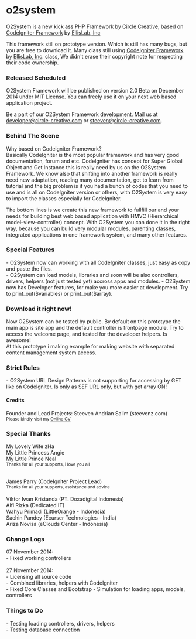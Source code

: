 o2system
========

O2System is a new kick ass PHP Framework by <a href="www.circle-creative.com">Circle Creative</a>, based on <a href="www.codeigniter.com">CodeIgniter Framework</a> by <a href="www.ellislab.com">EllisLab, Inc</a>

This framework still on prototype version. Which is still has many bugs, but you are free to download it. Many class still using <a href="www.codeigniter.com">CodeIgniter Framework</a> by <a href="www.ellislab.com">EllisLab, Inc</a>. class, We didn't erase their copyright note for respecting their code ownership.

<h3>Released Scheduled</h3>
O2System Framework will be published on version 2.0 Beta on December 2014 under MIT License. You can freely use it on your next web based application project.

Be a part of our O2System Framework development. Mail us at <a href="mailto:developer@circle-creative.com">developer@circle-creative.com</a> or <a href="mailto:steeven@circle-creative.com"> steeven@circle-creative.com</a>.

<h3>Behind The Scene</h3>
Why based on Codeigniter Framework?<br>
Basically CodeIgniter is the most popular framework and has very good documentation, forum and etc. CodeIgniter has concept for Super Global Object and Get Instance this is really need by us on the O2System Framework. We know also that shifting into another framework is really need new adaptation, reading many documentation, get to learn from tutorial and the big problem is if you had a bunch of codes that you need to use and is all on CodeIgniter version or others, with O2System is very easy to import the classes especially for CodeIgniter.

The bottom lines is we create this new framework to fullfill our and your needs for building best web based application with HMVC (Hierarchical model–view–controller) concept. With O2System you can done it in the right way, because you can build very modular modules, parenting classes, integrated applications in one framework system, and many other features.

<h3>Special Features</h3>
- O2System now can working with all CodeIgniter classes, just easy as copy and paste the files.<br>
- O2System can load models, libraries and soon will be also controllers, drivers, helpers (not just tested yet) accross apps and modules.
- O2System now has Developer features, for make you more easier at development. Try to print_out($variables) or print_out($array).

<h3>Download it right now!</h3>
Now O2System can be tested by public. By default on this prototype the main app is site app and the default controller is frontpage module. Try to access the welcome page, and tested for the developer helpers. Is awesome!<br>
At this prototype i making example for making website with separated content management system access.

<h3>Strict Rules</h3>
- O2System URL Design Patterns is not supporting for accessing by GET like on CodeIgniter. Is only as SEF URL only, but with get array ON!

<h4>Credits</h4>
Founder and Lead Projects: Steeven Andrian Salim (steevenz.com)<br>
<small>Please kindly visit my <a href="http://cv.steevenz.com">Online CV</a></small>

<h3>Special Thanks</h3>
My Lovely Wife zHa<br>
My Little Princess Angie<br>
My Little Prince Neal<br>
<small>Thanks for all your supports, i love you all</small><br><br>

James Parry (CodeIgniter Project Lead)<br>
<small>Thanks for all your supports, assistance and advice</small><br><br>
Viktor Iwan Kristanda (PT. Doxadigital Indonesia)<br>
Alfi Rizka (Dedicated IT)<br>
Wahyu Primadi (LittleOrange - Indonesia)<br>
Sachin Pandey (Ecurser Technologies - India)<br>
Ariza Novisa (eClouds Center - Indonesia)<br>

<h3>Change Logs</h3>
07 November 2014: <br>
- Fixed working controllers<br><br>
27 November 2014:<br>
- Licensing all source code<br>
- Combined libraries, helpers with CodeIgniter<br>
- Fixed Core Classes and Bootstrap
- Simulation for loading apps, models, controllers<br>

<h3>Things to Do</h3>
- Testing loading controllers, drivers, helpers<br>
- Testing database connection